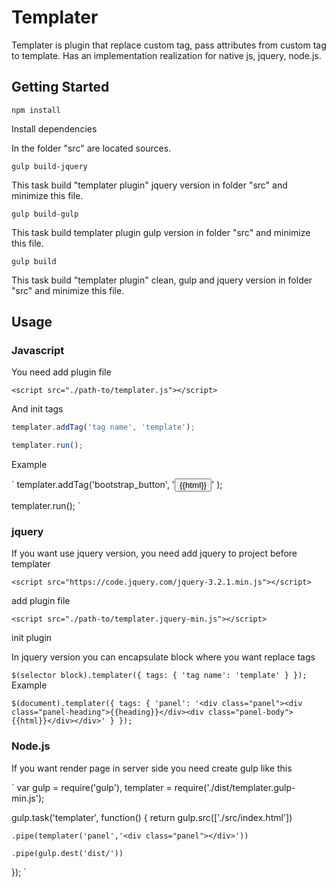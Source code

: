 # Templater

Templater is plugin that replace custom tag, pass attributes from custom tag to template. Has an implementation realization for native js, jquery, node.js.

## Getting Started

`npm install`

Install dependencies

In the folder "src" are located sources.

`gulp build-jquery`

This task build "templater plugin" jquery version in folder "src" and minimize this file.

`gulp build-gulp`

This task build templater plugin gulp version in folder "src" and minimize this file.

`gulp build`

This task build "templater plugin" clean, gulp and jquery version in folder "src" and minimize this file.

## Usage

### Javascript 

You need add plugin file

`<script src="./path-to/templater.js"></script>`

And init tags

```javascript
templater.addTag('tag name', 'template');

templater.run();
```

Example

`
templater.addTag('bootstrap_button',
  '<button class="{{class}}" type="{{type}}"> {{html}} </button>'
);

templater.run();
`

### jquery

If you want use jquery version, you need add jquery to project before templater

`<script src="https://code.jquery.com/jquery-3.2.1.min.js"></script>`

add plugin file

`<script src="./path-to/templater.jquery-min.js"></script>`

init plugin

In jquery version you can encapsulate block where you want replace tags

`
$(selector block).templater({
  tags: {
    'tag name': 'template'
  }
});
`
Example

`
$(document).templater({
  tags: {
    'panel': '<div class="panel"><div class="panel-heading">{{heading}}</div><div class="panel-body">{{html}}</div></div>'
  }
});
`
### Node.js

If you want render page in server side you need create gulp like this

`
var gulp = require('gulp'),
    templater = require('./dist/templater.gulp-min.js');

gulp.task('templater', function() {
  return gulp.src(['./src/index.html'])

    .pipe(templater('panel','<div class="panel"></div>'))

    .pipe(gulp.dest('dist/'))
});
`